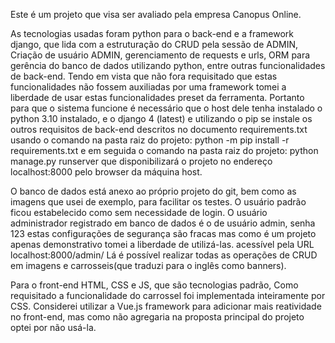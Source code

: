 Este é um projeto que visa ser avaliado pela empresa Canopus Online.

As tecnologias usadas foram python para o back-end e a framework django, 
que lida com a estruturação do CRUD pela sessão de ADMIN,
Criação de usuário ADMIN, gerenciamento de requests e urls, 
ORM para gerência do banco de dados utilizando python, 
entre outras funcionalidades de back-end.
Tendo em vista que não fora requisitado que estas funcionalidades não fossem auxiliadas por uma framework
tomei a liberdade de usar estas funcionalidades preset da ferramenta.
Portanto para que o sistema funcione é necessário que o host dele tenha instalado o python 3.10 instalado, e o django 4 (latest)
e utilizando o pip se instale os outros requisitos de back-end descritos no documento requirements.txt
usando o comando na pasta raiz do projeto:
python -m pip install -r requirements.txt
e em seguida o comando na pasta raiz do projeto:
python manage.py runserver
que disponibilizará o projeto no endereço localhost:8000 pelo browser da máquina host.

O banco de dados está anexo ao próprio projeto do git, bem como as imagens que usei de exemplo, para facilitar os testes.
O usuário padrão ficou estabelecido como sem necessidade de login.
O usuário administrador registrado em banco de dados é o de usuário admin, senha 123 estas configurações de segurança são
fracas mas como é um projeto apenas demonstrativo tomei a liberdade de utilizá-las.
acessível pela URL localhost:8000/admin/
Lá é possível realizar todas as operações de CRUD em imagens e carrosseis(que traduzi para o inglês como banners).

Para o front-end HTML, CSS e JS, que são tecnologias padrão, 
Como requisitado a funcionalidade do carrossel foi implementada inteiramente por CSS.
Considerei utilizar a Vue.js framework para adicionar mais reatividade no front-end,
mas como não agregaria na proposta principal do projeto optei por não usá-la.
